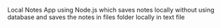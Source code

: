 Local Notes App using Node.js which saves notes locally without using database and saves the notes in files folder locally in text file
